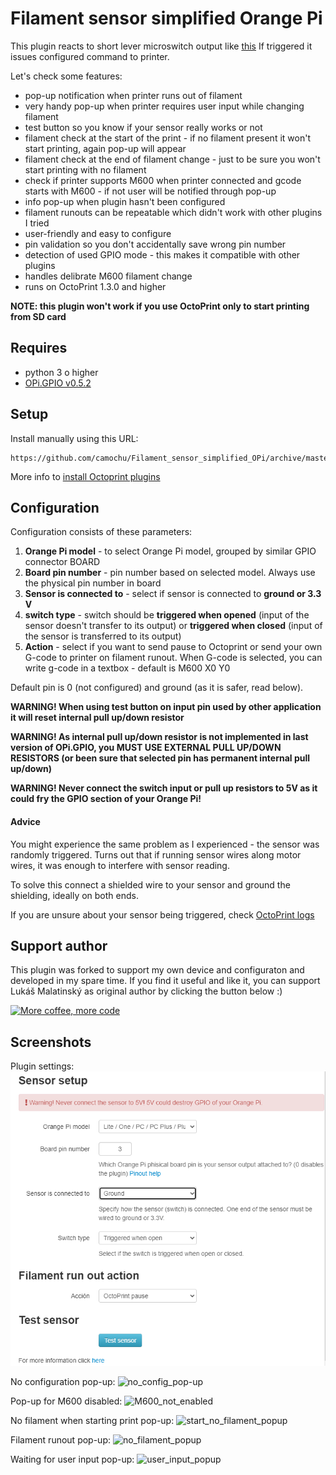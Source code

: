 # Filament sensor simplified Orange Pi

This plugin reacts to short lever microswitch output like [this](https://chinadaier.en.made-in-china.com/product/ABVJkvyMAqcT/China-1A-125VAC-on-off-Kw10-Mini-Micro-Mouse-Switch.html)
If triggered it issues configured command to printer.

Let's check some features:
* pop-up notification when printer runs out of filament
* very handy pop-up when printer requires user input while changing filament
* test button so you know if your sensor really works or not
* filament check at the start of the print - if no filament present it won't start printing, again pop-up will appear
* filament check at the end of filament change - just to be sure you won't start printing with no filament
* check if printer supports M600 when printer connected and gcode starts with M600 - if not user will be notified through pop-up
* info pop-up when plugin hasn't been configured
* filament runouts can be repeatable which didn't work with other plugins I tried
* user-friendly and easy to configure
* pin validation so you don't accidentally save wrong pin number
* detection of used GPIO mode - this makes it compatible with other plugins
* handles delibrate M600 filament change
* runs on OctoPrint 1.3.0 and higher

**NOTE: this plugin won't work if you use OctoPrint only to start printing from SD card**

## Requires

* python 3 o higher
* [OPi.GPIO v0.5.2](https://github.com/rm-hull/OPi.GPIO)

## Setup

Install manually using this URL:

    https://github.com/camochu/Filament_sensor_simplified_OPi/archive/master.zip

More info to [install Octoprint plugins](https://plugins.octoprint.org/help/installation/)

## Configuration

Configuration consists of these parameters:
1. **Orange Pi model** - to select Orange Pi model, grouped by similar GPIO connector BOARD
2. **Board pin number** - pin number based on selected model. Always use the physical pin number in board
3. **Sensor is connected to** - select if sensor is connected to **ground or 3.3 V**
4. **switch type** - switch should be **triggered when opened** (input of the sensor doesn't transfer to its output) or **triggered
when closed** (input of the sensor is transferred to its output)
5. **Action** - select if you want to send pause to Octoprint or send your own G-code to printer on filament runout. When G-code is selected, you can write g-code in a textbox - default is M600 X0 Y0

Default pin is 0 (not configured) and ground (as it is safer, read below).

**WARNING! When using test button on input pin used by other application it will reset internal pull up/down resistor**

**WARNING! As internal pull up/down resistor is not implemented in last version of OPi.GPIO, you MUST USE EXTERNAL PULL UP/DOWN RESISTORS (or been sure that selected pin has permanent internal pull up/down)**

**WARNING! Never connect the switch input or pull up resistors to 5V as it could fry the GPIO section of your Orange Pi!**

#### Advice

You might experience the same problem as I experienced - the sensor was randomly triggered. Turns out that if running sensor wires along motor wires, it was enough to interfere with sensor reading.

To solve this connect a shielded wire to your sensor and ground the shielding, ideally on both ends.

If you are unsure about your sensor being triggered, check [OctoPrint logs](https://community.octoprint.org/t/where-can-i-find-octoprints-and-octopis-log-files/299)

## Support author

This plugin was forked to support my own device and configuraton and developed in my spare time.
If you find it useful and like it, you can support Lukáš Malatinský as original author by clicking the button below :)

[![More coffee, more code](https://www.paypalobjects.com/en_US/i/btn/btn_donate_SM.gif)](https://www.paypal.com/cgi-bin/webscr?cmd=_s-xclick&hosted_button_id=5L758LYSUGHW4&source=url)

## Screenshots

Plugin settings:
![plugin_settings](screenshots/settings.png "Plugin settings")

No configuration pop-up:
![no_config_pop-up](screenshots/no_conf_popup.png "No configuration pop-up")

Pop-up for M600 disabled:
![M600_not_enabled](screenshots/M600_disabled.png "M600 not enabled pop-up")

No filament when starting print pop-up:
![start_no_filament_popup](screenshots/no_filament.png "Start with no filament pop-up")

Filament runout pop-up:
![no_filament_popup](screenshots/filament_runout.png "No filament pop-up")

Waiting for user input pop-up:
![user_input_popup](screenshots/waiting_for_user_input.png "User input required pop-up")
